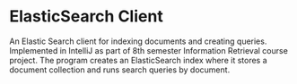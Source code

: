 # ElasticSearch Client
An Elastic Search client for indexing documents and creating queries. Implemented in IntelliJ as part of 8th semester Information Retrieval course project.
The program creates an ElasticSearch index where it stores a document collection and runs search queries by document.
